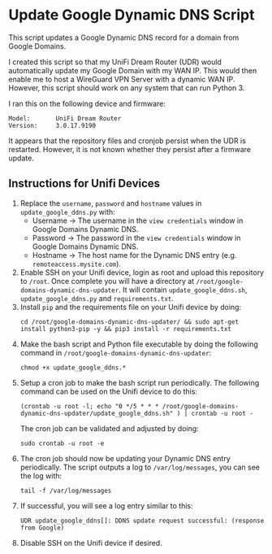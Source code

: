 # Update Google Dynamic DNS Script
This script updates a Google Dynamic DNS record for a domain from Google Domains.

I created this script so that my UniFi Dream Router (UDR) would automatically update my Google Domain with my WAN IP. This would then enable me to host a WireGuard VPN Server with a dynamic WAN IP. However, this script should work on any system that can run Python 3.

I ran this on the following device and firmware:
```
Model:       UniFi Dream Router
Version:     3.0.17.9190
```
It appears that the repository files and cronjob persist when the UDR is restarted. However, it is not known whether they persist after a firmware update.

## Instructions for Unifi Devices
1. Replace the `username`, `password` and `hostname` values in `update_google_ddns.py` with:
    - Username -> The username in the `view credentials` window in Google Domains Dynamic DNS.
    - Password -> The password in the `view credentials` window in Google Domains Dynamic DNS.
    - Hostname -> The host name for the Dynamic DNS entry (e.g. `remoteaccess.mysite.com`).
2. Enable SSH on your Unifi device, login as root and upload this repository to `/root`. Once complete you will have a directory at `/root/google-domains-dynamic-dns-updater`. It will contain `update_google_ddns.sh`, `update_google_ddns.py` and `requirements.txt`.
3. Install `pip` and the requirements file on your Unifi device by doing:
    ```
    cd /root/google-domains-dynamic-dns-updater/ && sudo apt-get install python3-pip -y && pip3 install -r requirements.txt 
    ```
4. Make the bash script and Python file executable by doing the following command in `/root/google-domains-dynamic-dns-updater`:
    ```
    chmod +x update_google_ddns.*
    ```
5. Setup a cron job to make the bash script run periodically. The following command can be used on the Unifi device to do this:
    ```
    (crontab -u root -l; echo "0 */5 * * * /root/google-domains-dynamic-dns-updater/update_google_ddns.sh" ) | crontab -u root -
    ```
    The cron job can be validated and adjusted by doing:
    ```
    sudo crontab -u root -e
    ```
6. The cron job should now be updating your Dynamic DNS entry periodically. The script outputs a log to `/var/log/messages`, you can see the log with: 
    ```
    tail -f /var/log/messages
    ```
7. If successful, you will see a log entry similar to this:
    ```
    UDR update_google_ddns[]: DDNS update request successful: (response from Google)
    ```
8. Disable SSH on the Unifi device if desired.